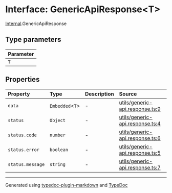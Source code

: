 # Interface: GenericApiResponse\<T\>

[Internal](../index.md).GenericApiResponse

## Type parameters

| Parameter |
| :------ |
| `T` |

## Properties

| Property | Type | Description | Source |
| :------ | :------ | :------ | :------ |
| `data` | `Embedded`\<`T`\> | - | [utils/generic-api.response.ts:9](https://github.com/zSoulweaver/kient/blob/cb3a38e/src/utils/generic-api.response.ts#L9) |
| `status` | `Object` | - | [utils/generic-api.response.ts:4](https://github.com/zSoulweaver/kient/blob/cb3a38e/src/utils/generic-api.response.ts#L4) |
| `status.code` | `number` | - | [utils/generic-api.response.ts:6](https://github.com/zSoulweaver/kient/blob/cb3a38e/src/utils/generic-api.response.ts#L6) |
| `status.error` | `boolean` | - | [utils/generic-api.response.ts:5](https://github.com/zSoulweaver/kient/blob/cb3a38e/src/utils/generic-api.response.ts#L5) |
| `status.message` | `string` | - | [utils/generic-api.response.ts:7](https://github.com/zSoulweaver/kient/blob/cb3a38e/src/utils/generic-api.response.ts#L7) |

***

Generated using [typedoc-plugin-markdown](https://www.npmjs.com/package/typedoc-plugin-markdown) and [TypeDoc](https://typedoc.org/)
